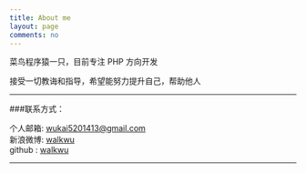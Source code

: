 ```yaml
---
title: About me
layout: page
comments: no
---
```


菜鸟程序猿一只，目前专注 PHP 方向开发

接受一切教诲和指导，希望能努力提升自己，帮助他人	


----

###联系方式：        

个人邮箱: [wukai5201413@gmail.com](mailto:wukai5201413@gmail.com)     
新浪微博: [walkwu](http://weibo.com/u/2481711005)	    
github : [walkwu](https://github.com/walkwu)        

----